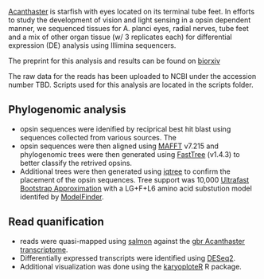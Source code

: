[Acanthaster](http://marinegenomics.oist.jp/cots/viewer/download?project_id=46) is starfish with eyes located on its terminal tube feet. In efforts to study the development of vision and light sensing in a opsin dependent manner, we sequenced tissues for A. planci eyes, radial nerves, tube feet and a mix of other organ tissue (w/ 3 replicates each) for differential expression (DE) analysis using Illimina sequencers.

The preprint for this analysis and results can be found on [biorxiv](http://www.biorxiv.org/content/early/2017/09/13/173187)

The raw data for the reads has been uploaded to NCBI under the accession number TBD. Scripts used for this analysis are located in the scripts folder.

## Phylogenomic analysis
- opsin sequences were idenified by reciprical best hit blast using sequences collected from various sources. The
- opsin sequences were then aligned using [MAFFT](http://mafft.cbrc.jp/alignment/software/) v7.215 and phylogenomic trees were then generated using [FastTree](http://www.microbesonline.org/fasttree/) (v1.4.3) to better classify the retrived opsins.
- Additional trees were then generated using [iqtree](http://www.iqtree.org/) to confirm the placement of the opsin sequences. Tree support was 10,000 [Ultrafast Bootstrap Approximation](https://academic.oup.com/mbe/article-lookup/doi/10.1093/molbev/mst024) with a LG+F+L6 amino acid substution model identifed by [ModelFinder](https://www.nature.com/nmeth/journal/v14/n6/full/nmeth.4285.html).

## Read quanification
- reads were quasi-mapped using [salmon](http://salmon.readthedocs.io/en/latest/) against the [gbr Acanthaster transcriptome](http://marinegenomics.oist.jp/cots/viewer/download?project_id=46).
- Differentially expressed transcripts were identified using [DESeq2](http://bioconductor.org/packages/devel/bioc/vignettes/DESeq2/inst/doc/DESeq2.html).
- Additional visualization was done using the [karyoploteR](https://bernatgel.github.io/karyoploter_tutorial/) R package.
